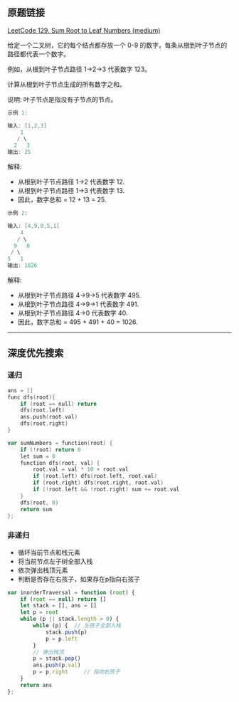## 原题链接

[LeetCode 129. Sum Root to Leaf Numbers (medium)](https://leetcode-cn.com/problems/sum-root-to-leaf-numbers/)

给定一个二叉树，它的每个结点都存放一个 0-9 的数字，每条从根到叶子节点的路径都代表一个数字。

例如，从根到叶子节点路径 1->2->3 代表数字 123。

计算从根到叶子节点生成的所有数字之和。

说明: 叶子节点是指没有子节点的节点。

```cpp
示例 1:

输入: [1,2,3]
    1
   / \
  2   3
输出: 25
```

解释:

- 从根到叶子节点路径 1->2 代表数字 12.
- 从根到叶子节点路径 1->3 代表数字 13.
- 因此，数字总和 = 12 + 13 = 25.

```cpp
示例 2:

输入: [4,9,0,5,1]
    4
   / \
  9   0
 / \
5   1
输出: 1026
```

解释:

- 从根到叶子节点路径 4->9->5 代表数字 495.
- 从根到叶子节点路径 4->9->1 代表数字 491.
- 从根到叶子节点路径 4->0 代表数字 40.
- 因此，数字总和 = 495 + 491 + 40 = 1026.

---

## 深度优先搜索

### 递归

```cpp
ans = []
func dfs(root){
	if (root == null) return
	dfs(root.left)
	ans.push(root.val)
	dfs(root.right)
}
```

```go
var sumNumbers = function(root) {
    if (!root) return 0
    let sum = 0
    function dfs(root, val) {
        root.val = val * 10 + root.val
        if (root.left) dfs(root.left, root.val)
        if (root.right) dfs(root.right, root.val)
        if (!root.left && !root.right) sum += root.val
    }
    dfs(root, 0)
    return sum
};
```

### 非递归

- 循环当前节点和栈元素
- 将当前节点左子树全部入栈
- 依次弹出栈顶元素
- 判断是否存在右孩子，如果存在p指向右孩子

```javascript
var inorderTraversal = function (root) {
    if (root == null) return []
    let stack = [], ans = []
    let p = root
    while (p || stack.length > 0) {
        while (p) {  // 左孩子全部入栈
            stack.push(p)
            p = p.left
        }
        // 弹出栈顶
        p = stack.pop()
        ans.push(p.val)
        p = p.right     // 指向右孩子
    }
    return ans
};
```
